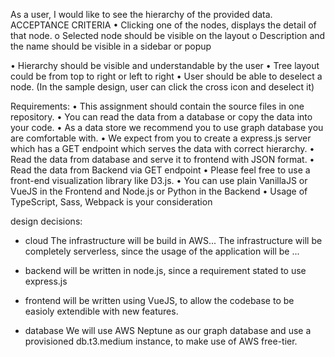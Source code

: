 As a user, I would like to see the hierarchy of the provided data.
ACCEPTANCE CRITERIA
• Clicking one of the nodes, displays the detail of that node.
o Selected node should be visible on the layout
o Description and the name should be visible in a
sidebar or popup

• Hierarchy should be visible and understandable by the user
• Tree layout could be from top to right or left to right
• User should be able to deselect a node. (In the sample design, user can click the
cross icon and deselect it)

Requirements:
• This assignment should contain the source files in one repository.
• You can read the data from a database or copy the data into your code.
• As a data store we recommend you to use graph database you are comfortable with.
• We expect from you to create a express.js server which has a GET endpoint which
serves the data with correct hierarchy.
• Read the data from database and serve it to frontend with JSON format.
• Read the data from Backend via GET endpoint
• Please feel free to use a front-end visualization library like D3.js.
• You can use plain VanillaJS or VueJS in the Frontend and Node.js or Python in the Backend
• Usage of TypeScript, Sass, Webpack is your consideration



design decisions:

- cloud
The infrastructure will be build in AWS...
The infrastructure will be completely serverless, since the usage of the application will be ...

- backend
will be written in node.js, since a requirement stated to use express.js

- frontend
will be written using VueJS, to allow the codebase to be easioly extendible with new features.

- database
We will use AWS Neptune as our graph database and use a provisioned db.t3.medium instance, to make use of AWS free-tier.